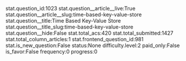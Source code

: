 stat.question_id:1023
stat.question__article__live:True
stat.question__article__slug:time-based-key-value-store
stat.question__title:Time Based Key-Value Store
stat.question__title_slug:time-based-key-value-store
stat.question__hide:False
stat.total_acs:420
stat.total_submitted:1427
stat.total_column_articles:1
stat.frontend_question_id:981
stat.is_new_question:False
status:None
difficulty.level:2
paid_only:False
is_favor:False
frequency:0
progress:0
